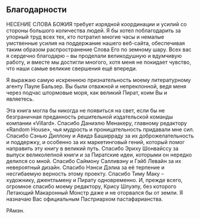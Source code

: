 ## Благодарности

НЕСЕНИЕ СЛОВА БОЖИЯ требует изрядной координации и усилий со
стороны большого количества людей. Я бы хотел поблагодарить за упорный
труд всех тех, кто потратил многие часы и немалые умственные усилия на
поддержание нашего веб-сайта, обеспечивая таким образом распространение
Слова Его по земному шару. Всех вас я сердечно благодарю – вы проделали
великодушную и вдумчивую работу, и вместе мы достигли многого, хотя
меня не покидает чувство, что наши самые великие свершения ещё впереди.

Я выражаю самую искреннюю признательность моему литературному
агенту Пауле Бальзер. Вы были отважной и непреклонной, ведя меня через
подчас штормовые моря, как великий Пират, коим Вы и являетесь.

Эта книга могла бы никогда не появиться на свет, если бы не безграничная
преданность решительной издательской команды компании «Villard».
Спасибо Даниэлю Менакеру, главному редактору «Random House», чья
мудрость и проницательность придавали мне сил. Спасибо Сэнью Диллону и
Авидэ Баширраду за их доброжелательность и поддержку, и особенно за их
маркетинговый гений, который помог направить эту книгу в великий путь.
Спасибо Эриху Шонвайссу за выпуск великолепной книги и за Пиратские
идеи, которыми он нередко делился со мной. Спасибо Саймону Салливэну и
Гэйб Левайн за их невероятный дизайн. Спасибо Нэнси Дэлиа за её терпение
и несгибаемую верность этому проекту. Спасибо Тиму Маку – художнику,
джентльмену и Пирату одновременно. И, прежде всего, огромное спасибо
моему редактору, Крису Шлуэпу, без которого Летающий Макаронный
Монстр даже и не оторвался бы от земли. Я назначаю Вас официальным
Пастриархом пастафарианства.

РАмэн.